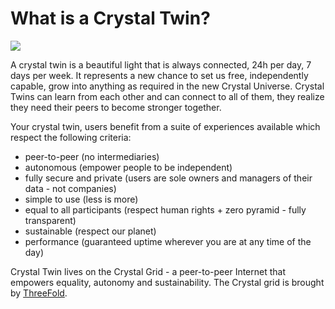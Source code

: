 # What is a Crystal Twin?

![](./img/twin_universe_path.png)

A crystal twin is a beautiful light that is always connected, 24h per day, 7 days per week. It represents a new chance to set us free, independently capable, grow into anything as required in the new Crystal Universe. Crystal Twins can learn from each other and can connect to all of them, they realize they need their peers to become stronger together.

Your crystal twin, users benefit from a suite of experiences available which respect the following criteria:
- peer-to-peer (no intermediaries)
- autonomous (empower people to be independent)
- fully secure and private (users are sole owners and managers of their data - not companies)
- simple to use (less is more)
- equal to all participants (respect human rights + zero pyramid - fully transparent)
- sustainable (respect our planet)
- performance (guaranteed uptime wherever you are at any time of the day)

Crystal Twin lives on the Crystal Grid - a peer-to-peer Internet that empowers equality, autonomy and sustainability. The Crystal grid is brought by [ThreeFold](https://wiki.threefold.io/#/).

